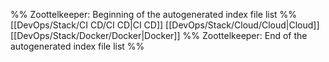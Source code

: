 %% Zoottelkeeper: Beginning of the autogenerated index file list  %%
 [[DevOps/Stack/CI CD/CI CD|CI CD]]
 [[DevOps/Stack/Cloud/Cloud|Cloud]]
 [[DevOps/Stack/Docker/Docker|Docker]]
%% Zoottelkeeper: End of the autogenerated index file list  %%
